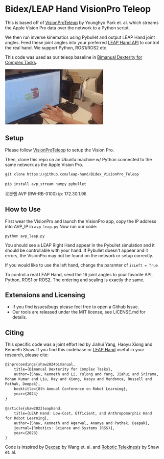 # Bidex/LEAP Hand VisionPro Teleop
This is based off of [VisionProTeleop](https://github.com/Improbable-AI/VisionProTeleop) by Younghyo Park et. al. which streams the Apple Vision Pro data over the network to a Python script.

We then run inverse kinematics using Pybullet and output LEAP Hand joint angles.
Feed these joint angles into your preferred [LEAP Hand API](https://github.com/leap-hand/LEAP_Hand_API) to control the real hand.  We support Python, ROS1/ROS2 etc.

This code was used as our teleop baseline in [Bimanual Dexterity for Complex Tasks](https://bidex-teleop.github.io/).

![sim-deployment](avp_pybullet.gif)

## Setup
Please follow [VisionProTeleop](https://github.com/Improbable-AI/VisionProTeleop) to setup the Vision Pro.

Then, clone this repo on an Ubuntu machine w/ Python connected to the same network as the Apple Vision Pro.
```
git clone https://github.com/leap-hand/Bidex_VisionPro_Teleop

pip install avp_stream numpy pybullet 
```

로봇랩 AVP (RW-RB-0100) ip: 172.30.1.98

## How to Use
First wear the VisionPro and launch the VisionPro app, copy the IP address into AVP_IP in `avp_leap.py`  Now run our code:
```
python avp_leap.py
```
You should see a LEAP Right Hand appear in the Pybullet simulation and it should be controllable with your hand.  If Pybullet doesn't appear and it errors, the VisionPro may not be found on the network or setup correctly.

If you would like to use the left hand, change the paramter of `isLeft = True`

To control a real LEAP Hand, send the 16 joint angles to your favorite API, Python, ROS1 or ROS2.  The ordering and scaling is exactly the same.

## Extensions and Licensing
- If you find issues/bugs please feel free to open a Github Issue.
- Our tools are released under the MIT license, see LICENSE.md for details.

## Citing
This specific code was a joint effort led by Jiahui Yang, Haoyu Xiong and Kenneth Shaw.  If you find this codebase or [LEAP Hand](https://leaphand.com/) useful in your research, please cite:
```
@inproceedings{shaw2024bimanual,
    title={Bimanual Dexterity for Complex Tasks},
    author={Shaw, Kenneth and Li, Yulong and Yang, Jiahui and Srirama, Mohan Kumar and Liu, Ray and Xiong, Haoyu and Mendonca, Russell and Pathak, Deepak},
    booktitle={8th Annual Conference on Robot Learning},
    year={2024}
}

@article{shaw2023leaphand,
	title={LEAP Hand: Low-Cost, Efficient, and Anthropomorphic Hand for Robot Learning},
	author={Shaw, Kenneth and Agarwal, Ananye and Pathak, Deepak},
	journal={Robotics: Science and Systems (RSS)},
	year={2023}
}
```

Code is inspired by [Dexcap](https://dex-cap.github.io/) by Wang et. al. and [Robotic Telekinesis](https://robotic-telekinesis.github.io/) by Shaw et. al.
